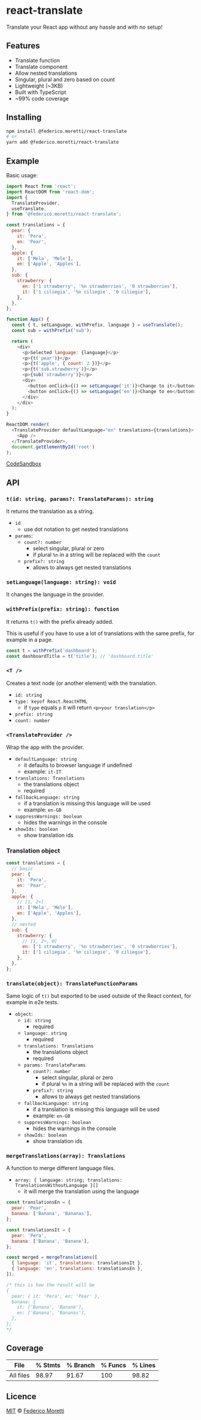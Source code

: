 # react-translate

Translate your React app without any hassle and with no setup!

## Features

- Translate function
- Translate component
- Allow nested translations
- Singular, plural and zero based on count
- Lightweight (~3KB)
- Built with TypeScript
- ~99% code coverage

## Installing

```bash
npm install @federico.moretti/react-translate
# or
yarn add @federico.moretti/react-translate
```

## Example

Basic usage:

```js
import React from 'react';
import ReactDOM from 'react-dom';
import {
  TranslateProvider,
  useTranslate,
} from '@federico.moretti/react-translate';

const translations = {
  pear: {
    it: 'Pera',
    en: 'Pear',
  },
  apple: {
    it: ['Mela', 'Mele'],
    en: ['Apple', 'Apples'],
  },
  sub: {
    strawberry: {
      en: ['1 strawberry', '%n strawberries', '0 strawberries'],
      it: ['1 ciliegia', '%n ciliegie', '0 ciliegie'],
    },
  },
};

function App() {
  const { t, setLanguage, withPrefix, language } = useTranslate();
  const sub = withPrefix('sub');

  return (
    <div>
      <p>Selected language: {language}</p>
      <p>{t('pear')}</p>
      <p>{t('apple', { count: 2 })}</p>
      <p>{t('sub.strawberry')}</p>
      <p>{sub('strawberry')}</p>
      <div>
        <button onClick={() => setLanguage('it')}>Change to it</button>
        <button onClick={() => setLanguage('en')}>Change to en</button>
      </div>
    </div>
  );
}

ReactDOM.render(
  <TranslateProvider defaultLanguage="en" translations={translations}>
    <App />
  </TranslateProvider>,
  document.getElementById('root')
);
```

[CodeSandbox](https://codesandbox.io/s/react-translate-nw1y6?file=/src/index.tsx)

## API

### `t(id: string, params?: TranslateParams): string`

It returns the translation as a string.

- `id`
  - use dot notation to get nested translations
- `params`:
  - `count?: number`
    - select singular, plural or zero
    - if plural `%n` in a string will be replaced with the `count`
  - `prefix?: string`
    - allows to always get nested translations

### `setLanguage(language: string): void`

It changes the language in the provider.

### `withPrefix(prefix: string): function`

It returns `t()` with the prefix already added.

This is useful if you have to use a lot of translations with the same prefix, for example in a page.

```js
const t = withPrefix('dashboard');
const dashboardTitle = t('title'); // 'dashboard.title'
```

### `<T />`

Creates a text node (or another element) with the translation.

- `id: string`
- `type: keyof React.ReactHTML`
  - if `type` equals `p` it will return `<p>your translation</p>`
- `prefix: string`
- `count: number`

### `<TranslateProvider />`

Wrap the app with the provider.

- `defaultLanguage: string`
  - it defaults to browser language if undefined
  - example: `it-IT`
- `translations: Translations`
  - the translations object
  - required
- `fallbackLanguage: string`
  - if a translation is missing this language will be used
  - example: `en-GB`
- `suppressWarnings: boolean`
  - hides the warnings in the console
- `showIds: boolean`
  - show translation ids

### Translation object

```js
const translations = {
  // basic
  pear: {
    it: 'Pera',
    en: 'Pear',
  },
  apple: {
    // [1, 2+]
    it: ['Mela', 'Mele'],
    en: ['Apple', 'Apples'],
  },
  // nested
  sub: {
    strawberry: {
      // [1, 2+, 0]
      en: ['1 strawberry', '%n strawberries', '0 strawberries'],
      it: ['1 ciliegia', '%n ciliegie', '0 ciliegie'],
    },
  },
};
```

### `translate(object): TranslateFunctionParams`

Same logic of `t()` but exported to be used outside of the React context, for example in e2e tests.

- `object`:
  - `id: string`
    - required
  - `language: string`
    - required
  - `translations: Translations`
    - the translations object
    - required
  - `params: TranslateParams`
    - `count?: number`
      - select singular, plural or zero
      - if plural `%n` in a string will be replaced with the `count`
    - `prefix?: string`
      - allows to always get nested translations
  - `fallbackLanguage: string`
    - if a translation is missing this language will be used
    - example: `en-GB`
  - `suppressWarnings: boolean`
    - hides the warnings in the console
  - `showIds: boolean`
    - show translation ids

### `mergeTranslations(array): Translations`

A function to merge different language files.

- `array: { language: string; translations: TranslationsWithoutLanguage }[]`
  - it will merge the translation using the language

```js
const translationsEn = {
  pear: 'Pear',
  banana: ['Banana', 'Bananas'],
};

const translationsIt = {
  pear: 'Pera',
  banana: ['Banana', 'Banane'],
};

const merged = mergeTranslations([
  { language: 'it', translations: translationsIt },
  { language: 'en', translations: translationsEn },
]);

/* this is how the result will be
{
  pear: { it: 'Pera', en: 'Pear' },
  banana: {
    it: ['Banana', 'Banane'],
    en: ['Banana', 'Bananas'],
  },
};
*/
```

## Coverage

| File      | % Stmts | % Branch | % Funcs | % Lines |
| --------- | ------- | -------- | ------- | ------- |
| All files | 98.97   | 91.67    | 100     | 98.82   |

## Licence

[MIT](LICENSE) © [Federico Moretti](https://www.federicomoretti.dev)

